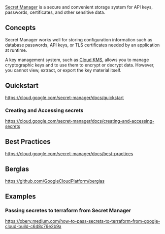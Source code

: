 [Secret Manager](https://cloud.google.com/secret-manager) is a secure and convenient storage system for API keys, passwords, certificates, and other sensitive data. 


## Concepts

Secret Manager works well for storing configuration information such as database passwords, API keys, or TLS certificates needed by an application at runtime.

A key management system, such as [Cloud KMS](Cloud-KMS), allows you to manage cryptographic keys and to use them to encrypt or decrypt data. However, you cannot view, extract, or export the key material itself.



## Quickstart

https://cloud.google.com/secret-manager/docs/quickstart

### Creating and Accessing secrets

https://cloud.google.com/secret-manager/docs/creating-and-accessing-secrets

## Best Practices

https://cloud.google.com/secret-manager/docs/best-practices

## Berglas

https://github.com/GoogleCloudPlatform/berglas

## Examples

### Passing secretes to terraform from Secret Manager

https://xbery.medium.com/how-to-pass-secrets-to-terraform-from-google-cloud-build-c648c76e2b9a